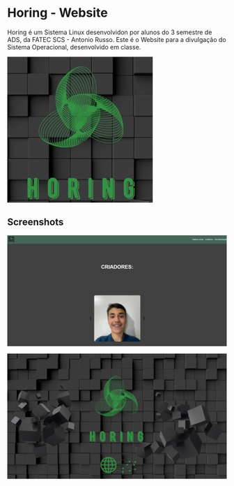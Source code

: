 

# Horing - Website

Horing é um Sistema Linux desenvolvidon por alunos do 3 semestre de ADS, da FATEC SCS - Antonio Russo. Este é o Website para a divulgação do Sistema Operacional, desenvolvido em classe.

![App Screenshot](./Horing/assets/icon.jpg)

## Screenshots

![App Screenshot](./Horing/assets/screenshot.png)

![App Screenshot](./Horing/assets/image.jpg)

